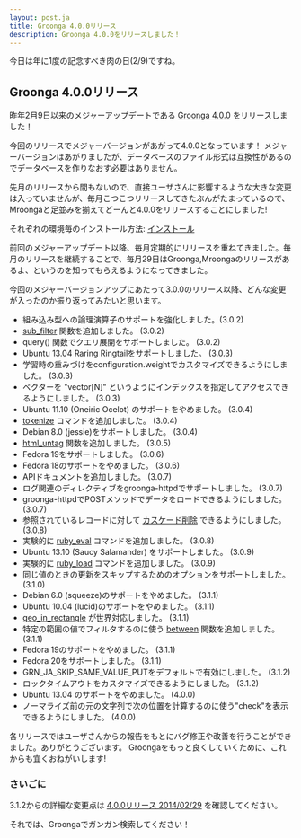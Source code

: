 ```yaml
---
layout: post.ja
title: Groonga 4.0.0リリース
description: Groonga 4.0.0をリリースしました！
---
```


今日は年に1度の記念すべき肉の日(2/9)ですね。

Groonga 4.0.0リリース
---------------------

昨年2月9日以来のメジャーアップデートである [Groonga
4.0.0](/ja/docs/news.html#release-4-0-0) をリリースしました！

今回のリリースでメジャーバージョンがあがって4.0.0となっています！
メジャーバージョンはあがりましたが、データベースのファイル形式は互換性があるのでデータベースを作りなおす必要はありません。

先月のリリースから間もないので、直接ユーザさんに影響するような大きな変更は入っていませんが、毎月こつこつリリースしてきたぶんがたまっているので、Mroongaと足並みを揃えてどーんと4.0.0をリリースすることにしました!

それぞれの環境毎のインストール方法:
[インストール](/ja/docs/install.html)

前回のメジャーアップデート以降、毎月定期的にリリースを重ねてきました。毎月のリリースを継続することで、毎月29日はGroonga,Mroongaのリリースがあるよ、というのを知ってもらえるようになってきました。

今回のメジャーバージョンアップにあたって3.0.0のリリース以降、どんな変更が入ったのか振り返ってみたいと思います。

-   組み込み型への論理演算子のサポートを強化しました。(3.0.2)
-   [sub_filter](/docs/reference/functions/sub_filter.html)
    関数を追加しました。 (3.0.2)
-   query() 関数でクエリ展開をサポートしました。 (3.0.2)
-   Ubuntu 13.04 Raring Ringtailをサポートしました。 (3.0.3)
-   学習時の重みづけをconfiguration.weightでカスタマイズできるようにしました。 (3.0.3)
-   ベクターを "vector[N]"
    というようにインデックスを指定してアクセスできるようにしました。 (3.0.3)
-   Ubuntu 11.10 (Oneiric Ocelot) のサポートをやめました。 (3.0.4)
-   [tokenize](/docs/reference/commands/tokenize.html)
    コマンドを追加しました。 (3.0.4)
-   Debian 8.0 (jessie)をサポートしました。 (3.0.4)
-   [html_untag](/docs/reference/functions/html_untag.html)
    関数を追加しました。 (3.0.5)
-   Fedora 19をサポートしました。 (3.0.6)
-   Fedora 18のサポートをやめました。 (3.0.6)
-   APIドキュメントを追加しました。 (3.0.7)
-   ログ関連のディレクティブをgroonga-httpdでサポートしました。 (3.0.7)
-   groonga-httpdでPOSTメソッドでデータをロードできるようにしました。 (3.0.7)
-   参照されているレコードに対して
    [カスケード削除](/docs/reference/commands/delete.html#cascade-delete)
    できるようにしました。 (3.0.8)
-   実験的に [ruby_eval](/docs/reference/commands/ruby_eval.html)
    コマンドを追加しました。 (3.0.8)
-   Ubuntu 13.10 (Saucy Salamander) をサポートしました。 (3.0.9)
-   実験的に [ruby_load](/docs/reference/commands/ruby_load.html)
    コマンドを追加しました。 (3.0.9)
-   同じ値のときの更新をスキップするためのオプションをサポートしました。 (3.1.0)
-   Debian 6.0 (squeeze)のサポートをやめました。 (3.1.1)
-   Ubuntu 10.04 (lucid)のサポートをやめました。 (3.1.1)
-   [geo_in_rectangle](/docs/reference/functions/geo_in_rectangle.html)
    が世界対応しました。 (3.1.1)
-   特定の範囲の値でフィルタするのに使う
    [between](/docs/reference/functions/between.html) 関数を追加しました。(3.1.1)
-   Fedora 19のサポートをやめました。 (3.1.1)
-   Fedora 20をサポートしました。 (3.1.1)
-   GRN_JA_SKIP_SAME_VALUE_PUTをデフォルトで有効にしました。 (3.1.2)
-   ロックタイムアウトをカスタマイズできるようにしました。 (3.1.2)
-   Ubuntu 13.04 のサポートをやめました。 (4.0.0)
-   ノーマライズ前の元の文字列で次の位置を計算するのに使う"check"を表示できるようにしました。 (4.0.0)

各リリースではユーザさんからの報告をもとにバグ修正や改善を行うことができました。ありがとうございます。
Groongaをもっと良くしていくために、これからも宜くおねがいします!

### さいごに

3.1.2からの詳細な変更点は [4.0.0リリース
2014/02/29](/ja/docs/news.html#release-4-0-0) を確認してください。

それでは、Groongaでガンガン検索してください！
